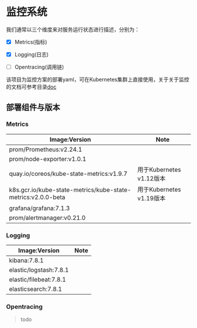 # 监控系统

我们通常以三个维度来对服务运行状态进行描述，分别为：

- [x] Metrics(指标)

- [x] Logging(日志)

- [ ] Opentracing(调用链)


该项目为监控方案的部署yaml，可在Kubernetes集群上直接使用，关于关于监控的文档可参考目录[doc](./doc)

## 部署组件与版本

### Metrics

| Image:Version | Note |
| ---|---|
| prom/Prometheus:v2.24.1 |  |
| prom/node-exporter:v1.0.1 |  |
| quay.io/coreos/kube-state-metrics:v1.9.7 | 用于Kubernetes v1.12版本|
|k8s.gcr.io/kube-state-metrics/kube-state-metrics:v2.0.0-beta | 用于Kubernetes v1.19版本 |
| grafana/grafana:7.1.3 |  |
| prom/alertmanager:v0.21.0 |  |

### Logging

| Image:Version | Note |
| --- | ---|
| kibana:7.8.1 | |
|elastic/logstash:7.8.1| |
|elastic/filebeat:7.8.1| |
|elasticsearch:7.8.1| |

### Opentracing 

> todo

